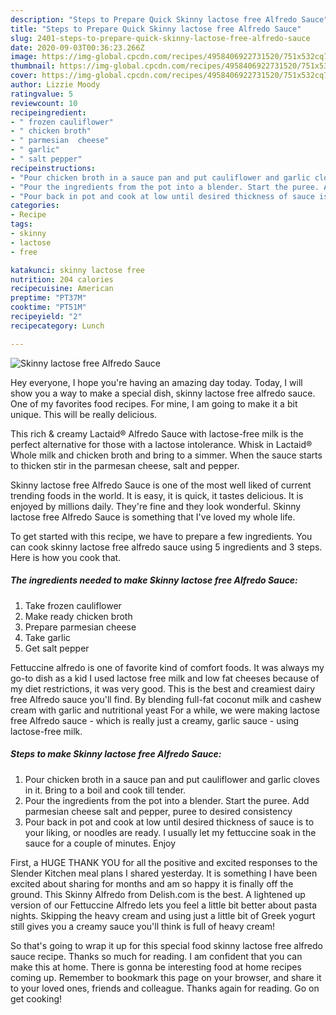 ```yaml
---
description: "Steps to Prepare Quick Skinny lactose free Alfredo Sauce"
title: "Steps to Prepare Quick Skinny lactose free Alfredo Sauce"
slug: 2401-steps-to-prepare-quick-skinny-lactose-free-alfredo-sauce
date: 2020-09-03T00:36:23.266Z
image: https://img-global.cpcdn.com/recipes/4958406922731520/751x532cq70/skinny-lactose-free-alfredo-sauce-recipe-main-photo.jpg
thumbnail: https://img-global.cpcdn.com/recipes/4958406922731520/751x532cq70/skinny-lactose-free-alfredo-sauce-recipe-main-photo.jpg
cover: https://img-global.cpcdn.com/recipes/4958406922731520/751x532cq70/skinny-lactose-free-alfredo-sauce-recipe-main-photo.jpg
author: Lizzie Moody
ratingvalue: 5
reviewcount: 10
recipeingredient:
- " frozen cauliflower"
- " chicken broth"
- " parmesian  cheese"
- " garlic"
- " salt pepper"
recipeinstructions:
- "Pour chicken broth in a sauce pan and put cauliflower and garlic cloves in it. Bring to a boil and cook till tender."
- "Pour the ingredients from the pot into a blender. Start the puree. Add parmesian cheese salt and pepper, puree to desired consistency"
- "Pour back in pot and cook at low until desired thickness of sauce is to your liking, or noodles are ready. I usually let my fettuccine soak in the sauce for a couple of minutes. Enjoy"
categories:
- Recipe
tags:
- skinny
- lactose
- free

katakunci: skinny lactose free 
nutrition: 204 calories
recipecuisine: American
preptime: "PT37M"
cooktime: "PT51M"
recipeyield: "2"
recipecategory: Lunch

---
```



![Skinny lactose free Alfredo Sauce](https://img-global.cpcdn.com/recipes/4958406922731520/751x532cq70/skinny-lactose-free-alfredo-sauce-recipe-main-photo.jpg)

Hey everyone, I hope you're having an amazing day today. Today, I will show you a way to make a special dish, skinny lactose free alfredo sauce. One of my favorites food recipes. For mine, I am going to make it a bit unique. This will be really delicious.

This rich &amp; creamy Lactaid® Alfredo Sauce with lactose-free milk is the perfect alternative for those with a lactose intolerance. Whisk in Lactaid® Whole milk and chicken broth and bring to a simmer. When the sauce starts to thicken stir in the parmesan cheese, salt and pepper.

Skinny lactose free Alfredo Sauce is one of the most well liked of current trending foods in the world. It is easy, it is quick, it tastes delicious. It is enjoyed by millions daily. They're fine and they look wonderful. Skinny lactose free Alfredo Sauce is something that I've loved my whole life.


To get started with this recipe, we have to prepare a few ingredients. You can cook skinny lactose free alfredo sauce using 5 ingredients and 3 steps. Here is how you cook that.

<!--inarticleads1-->

##### The ingredients needed to make Skinny lactose free Alfredo Sauce:

1. Take  frozen cauliflower
1. Make ready  chicken broth
1. Prepare  parmesian  cheese
1. Take  garlic
1. Get  salt pepper


Fettuccine alfredo is one of favorite kind of comfort foods. It was always my go-to dish as a kid I used lactose free milk and low fat cheeses because of my diet restrictions, it was very good. This is the best and creamiest dairy free Alfredo sauce you&#39;ll find. By blending full-fat coconut milk and cashew cream with garlic and nutritional yeast For a while, we were making lactose free Alfredo sauce - which is really just a creamy, garlic sauce - using lactose-free milk. 

<!--inarticleads2-->

##### Steps to make Skinny lactose free Alfredo Sauce:

1. Pour chicken broth in a sauce pan and put cauliflower and garlic cloves in it. Bring to a boil and cook till tender.
1. Pour the ingredients from the pot into a blender. Start the puree. Add parmesian cheese salt and pepper, puree to desired consistency
1. Pour back in pot and cook at low until desired thickness of sauce is to your liking, or noodles are ready. I usually let my fettuccine soak in the sauce for a couple of minutes. Enjoy


First, a HUGE THANK YOU for all the positive and excited responses to the Slender Kitchen meal plans I shared yesterday. It is something I have been excited about sharing for months and am so happy it is finally off the ground. This Skinny Alfredo from Delish.com is the best. A lightened up version of our Fettuccine Alfredo lets you feel a little bit better about pasta nights. Skipping the heavy cream and using just a little bit of Greek yogurt still gives you a creamy sauce you&#39;ll think is full of heavy cream! 

So that's going to wrap it up for this special food skinny lactose free alfredo sauce recipe. Thanks so much for reading. I am confident that you can make this at home. There is gonna be interesting food at home recipes coming up. Remember to bookmark this page on your browser, and share it to your loved ones, friends and colleague. Thanks again for reading. Go on get cooking!
